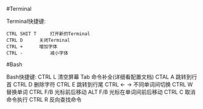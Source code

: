 #Terminal

Terminal快捷键:

	CTRL SHIT T     打开新的Terminal
	CTRL D		关闭Terminal
	CTRL +		增加字体
	CTRL -          减小字体
		
#Bash

Bash快捷键:
	CTRL L		清空屏幕
	Tab		命令补全(详细看配置文档)
	CTAL A		跳转到行首
	CTRL D		删除字符
	CTRL E		跳转到行尾
	CTRL <- ->	不同单词间切换
	CTRL W		替换单词
	CTRL F/B	光标前后移动
	ALT  F/B	光标在单词间前后移动
	CTRL C		取消命令执行
	CTRL R		反向查找命令
